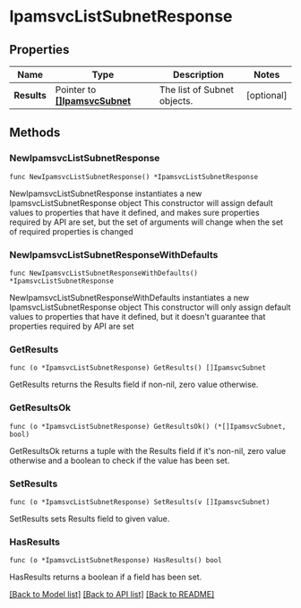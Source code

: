 # IpamsvcListSubnetResponse

## Properties

Name | Type | Description | Notes
------------ | ------------- | ------------- | -------------
**Results** | Pointer to [**[]IpamsvcSubnet**](IpamsvcSubnet.md) | The list of Subnet objects. | [optional] 

## Methods

### NewIpamsvcListSubnetResponse

`func NewIpamsvcListSubnetResponse() *IpamsvcListSubnetResponse`

NewIpamsvcListSubnetResponse instantiates a new IpamsvcListSubnetResponse object
This constructor will assign default values to properties that have it defined,
and makes sure properties required by API are set, but the set of arguments
will change when the set of required properties is changed

### NewIpamsvcListSubnetResponseWithDefaults

`func NewIpamsvcListSubnetResponseWithDefaults() *IpamsvcListSubnetResponse`

NewIpamsvcListSubnetResponseWithDefaults instantiates a new IpamsvcListSubnetResponse object
This constructor will only assign default values to properties that have it defined,
but it doesn't guarantee that properties required by API are set

### GetResults

`func (o *IpamsvcListSubnetResponse) GetResults() []IpamsvcSubnet`

GetResults returns the Results field if non-nil, zero value otherwise.

### GetResultsOk

`func (o *IpamsvcListSubnetResponse) GetResultsOk() (*[]IpamsvcSubnet, bool)`

GetResultsOk returns a tuple with the Results field if it's non-nil, zero value otherwise
and a boolean to check if the value has been set.

### SetResults

`func (o *IpamsvcListSubnetResponse) SetResults(v []IpamsvcSubnet)`

SetResults sets Results field to given value.

### HasResults

`func (o *IpamsvcListSubnetResponse) HasResults() bool`

HasResults returns a boolean if a field has been set.


[[Back to Model list]](../README.md#documentation-for-models) [[Back to API list]](../README.md#documentation-for-api-endpoints) [[Back to README]](../README.md)


